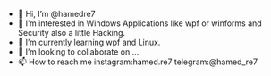 - 👋 Hi, I’m @hamedre7
- 👀 I’m interested in Windows Applications like wpf or winforms and Security also a little Hacking.
- 🌱 I’m currently learning wpf and Linux.
- 💞️ I’m looking to collaborate on ...
- 📫 How to reach me instagram:hamed.re7 telegram:@hamed_re7

<!---
hamedre7/hamedre7 is a ✨ special ✨ repository because its `README.md` (this file) appears on your GitHub profile.
You can click the Preview link to take a look at your changes.
--->
